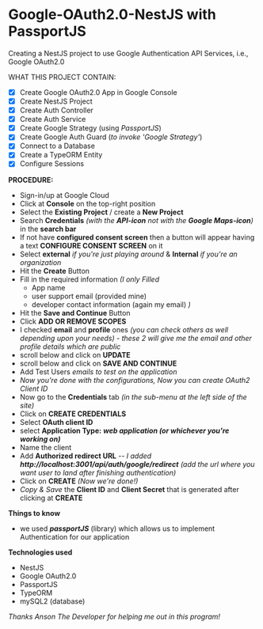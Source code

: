 # Google-OAuth2.0-NestJS with PassportJS
Creating a NestJS project to use Google Authentication API Services, i.e., Google OAuth2.0

WHAT THIS PROJECT CONTAIN:
- [x] Create Google OAuth2.0 App in Google Console
- [x] Create NestJS Project
- [x] Create Auth Controller
- [x] Create Auth Service
- [x] Create Google Strategy (using *PassportJS*)
- [x] Create Google Auth Guard (*to invoke 'Google Strategy'*)
- [x] Connect to a Database
- [x] Create a TypeORM Entity
- [x] Configure Sessions

**PROCEDURE:**
- Sign-in/up at Google Cloud
- Click at **Console** on the top-right position
- Select the **Existing Project** / create a **New Project**
- Search **Credentials** *(with the **API-icon** not with the **Google Maps-icon**)* in the **search bar**
- If not have **configured consent screen** then a button will appear having a text **CONFIGURE CONSENT SCREEN** on it
- Select **external** *if you're just playing around* & **Internal** *if you're an organization*
- Hit the **Create** Button
- Fill in the required information *(I only Filled*
	- App name
	- user support email (provided mine)
	- developer contact information (again my email)
*)*
- Hit the **Save and Continue** Button
- Click **ADD OR REMOVE SCOPES**
- I checked **email** and **profile** ones *(you can check others as well depending upon your needs) - these 2 will give me the email and other profile details which are public*
- scroll below and click on **UPDATE**
- scroll below and click on **SAVE AND CONTINUE**
- Add Test Users *emails to test on the application*
- *Now you're done with the configurations, Now you can create OAuth2 Client ID*
- Now go to the **Credentials** tab *(in the sub-menu at the left side of the site)*
- Click on **CREATE CREDENTIALS**
- Select **OAuth client ID**
- select **Application Type:** ***web application (or whichever you're working on)***
- Name the client
- Add **Authorized redirect URL** *-- I added **http://localhost:3001/api/auth/google/redirect** (add the url where you want user to land after finishing authentication)*
- Click on **CREATE** *(Now we're done!)*
- *Copy & Save* the **Client ID** and **Client Secret** that is generated after clicking at **CREATE**

**Things to know**
- we used ***passportJS*** (library) which allows us to implement Authentication for our application

**Technologies used**
- NestJS
- Google OAuth2.0
- PassportJS
- TypeORM
- mySQL2 (database)

*Thanks Anson The Developer for helping me out in this program!*